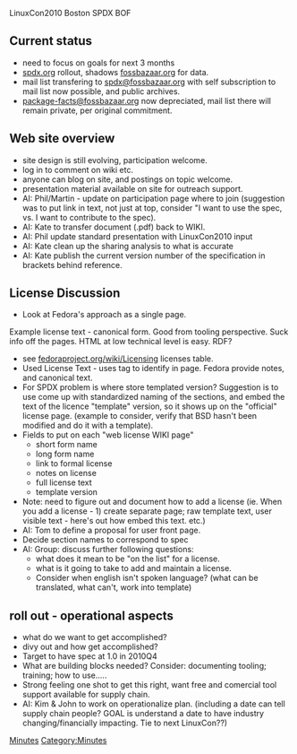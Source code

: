 LinuxCon2010 Boston SPDX BOF

## Current status

  - need to focus on goals for next 3 months
  - [spdx.org](http://spdx.org/) rollout, shadows
    [fossbazaar.org](http://fossbazaar.org/) for data.
  - mail list transfering to <spdx@fossbazaar.org> with self
    subscription to mail list now possible, and public archives.
  - <package-facts@fossbazaar.org> now depreciated, mail list there will
    remain private, per original commitment.

## Web site overview

  - site design is still evolving, participation welcome.
  - log in to comment on wiki etc.
  - anyone can blog on site, and postings on topic welcome.
  - presentation material available on site for outreach support.
  - AI: Phil/Martin - update on participation page where to join
    (suggestion was to put link in text, not just at top, consider "I
    want to use the spec, vs. I want to contribute to the spec).
  - AI: Kate to transfer document (.pdf) back to WIKI.
  - AI: Phil update standard presentation with LinuxCon2010 input
  - AI: Kate clean up the sharing analysis to what is accurate
  - AI: Kate publish the current version number of the specification in
    brackets behind reference.

## License Discussion

  - Look at Fedora's approach as a single page.

Example license text - canonical form. Good from tooling perspective.
Suck info off the pages. HTML at low technical level is easy. RDF?

  - see
    [fedoraproject.org/wiki/Licensing](http://fedoraproject.org/wiki/Licensing)
    licenses table.
  - Used License Text - uses tag to identify in page. Fedora provide
    notes, and canonical text.
  - For SPDX problem is where store templated version? Suggestion is to
    use come up with standardized naming of the sections, and embed the
    text of the licence "template" version, so it shows up on the
    "official" license page. (example to consider, verify that BSD
    hasn't been modified and do it with a template).
  - Fields to put on each "web license WIKI page"
      - short form name
      - long form name
      - link to formal license
      - notes on license
      - full license text
      - template version
  - Note: need to figure out and document how to add a license (ie. When
    you add a license - 1) create separate page; raw template text, user
    visible text - here's out how embed this text. etc.)
  - AI: Tom to define a proposal for user front page.
  - Decide section names to correspond to spec
  - AI: Group: discuss further following questions:
      - what does it mean to be "on the list" for a license.
      - what is it going to take to add and maintain a license.
      - Consider when english isn't spoken language? (what can be
        translated, what can't, work into template)

## roll out - operational aspects

  - what do we want to get accomplished?
  - divy out and how get accomplished?
  - Target to have spec at 1.0 in 2010Q4
  - What are building blocks needed? Consider: documenting tooling;
    training; how to use.....
  - Strong feeling one shot to get this right, want free and comercial
    tool support available for supply chain.
  - AI: Kim & John to work on operationalize plan. (including a date can
    tell supply chain people? GOAL is understand a date to have industry
    changing/financially impacting. Tie to next LinuxCon??)

[Minutes](Category:General "wikilink")
[Category:Minutes](Category:Minutes "wikilink")
